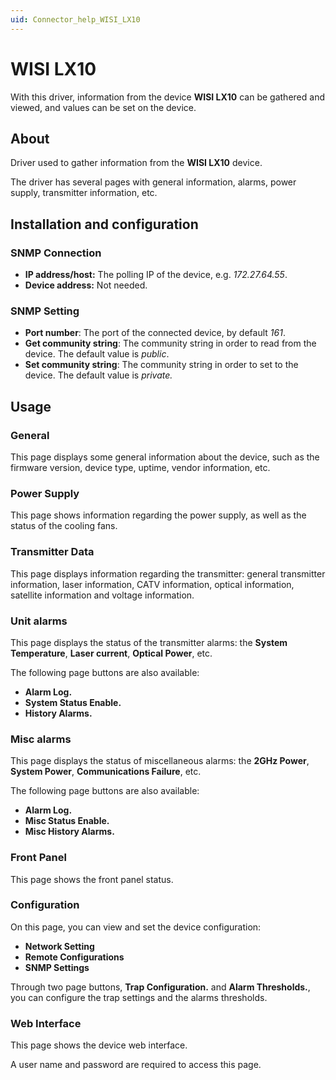```yaml
---
uid: Connector_help_WISI_LX10
---
```


# WISI LX10

With this driver, information from the device **WISI LX10** can be gathered and viewed, and values can be set on the device.

## About

Driver used to gather information from the **WISI LX10** device.

The driver has several pages with general information, alarms, power supply, transmitter information, etc.

## Installation and configuration

### SNMP Connection

- **IP address/host:** The polling IP of the device, e.g. *172.27.64.55*.
- **Device address:** Not needed.

### SNMP Setting

- **Port number**: The port of the connected device, by default *161*.
- **Get community string**: The community string in order to read from the device. The default value is *public*.
- **Set community string**: The community string in order to set to the device. The default value is *private.*

## Usage

### General

This page displays some general information about the device, such as the firmware version, device type, uptime, vendor information, etc.

### Power Supply

This page shows information regarding the power supply, as well as the status of the cooling fans.

### Transmitter Data

This page displays information regarding the transmitter: general transmitter information, laser information, CATV information, optical information, satellite information and voltage information.

### Unit alarms

This page displays the status of the transmitter alarms: the **System Temperature**, **Laser current**, **Optical Power**, etc.

The following page buttons are also available:

- **Alarm Log.**
- **System Status Enable.**
- **History Alarms.**

### Misc alarms

This page displays the status of miscellaneous alarms: the **2GHz Power**, **System Power**, **Communications Failure**, etc.

The following page buttons are also available:

- **Alarm Log.**
- **Misc Status Enable.**
- **Misc History Alarms.**

### Front Panel

This page shows the front panel status.

### Configuration

On this page, you can view and set the device configuration:

- **Network Setting**
- **Remote Configurations**
- **SNMP Settings**

Through two page buttons, **Trap Configuration.** and **Alarm Thresholds.**, you can configure the trap settings and the alarms thresholds.

### Web Interface

This page shows the device web interface.

A user name and password are required to access this page.
